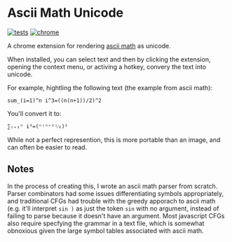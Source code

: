 Ascii Math Unicode
==================

[![tests](https://github.com/brinkbotlabs/ascii-math-unicode/actions/workflows/node.js.yml/badge.svg)](https://github.com/brinkbotlabs/ascii-math-unicode/actions/workflows/node.js.yml)
[![chrome](https://img.shields.io/badge/chrome-extension-orange)](https://chrome.google.com/webstore/detail/llehdcbaonklonjlfgeggamnebgggoab?authuser=0&hl=en)

A chrome extension for rendering [ascii math](http://asciimath.org/) as unicode.

When installed, you can select text and then by clicking the extension, opening the context menu, or activing a hotkey, convery the text into unicode.

For example, hightling the following text (the example from ascii math):

```
sum_(i=1)^n i^3=((n(n+1))/2)^2
```

You'll convert it to:
```
∑ᵢ₌₁ⁿ i³=(ⁿ⁽ⁿ⁺¹⁾⁄₂)²
```

While not a perfect represention, this is more portable than an image, and can often be easier to read.

Notes
-----

In the process of creating this, I wrote an ascii math parser from scratch.
Parser combinators had some issues differentiating symbols appropriately, and traditional CFGs had trouble with the greedy apporach to ascii math (e.g. it'll interpret `sin )` as just the token `sin` with no argument, instead of failing to parse because it doesn't have an argument.
Most javascript CFGs also require specfying the grammar in a text file, which is somewhat obnoxious given the large symbol tables associated with ascii math.
